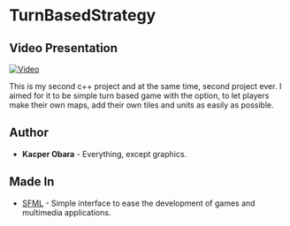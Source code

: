 # TurnBasedStrategy

## Video Presentation

[![Video](https://i.ytimg.com/vi/ntGe92FnG20/maxresdefault.jpg)](https://youtu.be/ntGe92FnG20)

This is my second c++ project and at the same time, second project ever. I aimed for it to be simple turn based game with the option, to let players make their own maps, add their own tiles and units as easily as possible.

## Author

* **Kacper Obara** - Everything, except graphics.

## Made In
* [SFML](https://www.sfml-dev.org/) - Simple interface to ease the development of games and multimedia applications.
